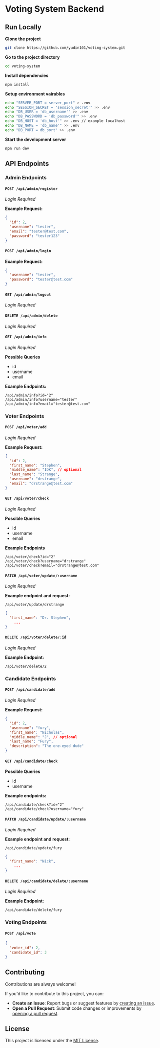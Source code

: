# Voting System Backend

## Run Locally

**Clone the project**

```bash
git clone https://github.com/yudin101/voting-system.git
```

**Go to the project directory**

```bash
cd voting-system
```

**Install dependencies**

```bash
npm install
```

**Setup environment vairables**

```bash
echo "SERVER_PORT = server_port" > .env
echo "SESSION_SECRET = 'session_secret'" >> .env
echo "DB_USER = 'db_username'" >> .env
echo "DB_PASSWORD = 'db_password'" >> .env
echo "DB_HOST = 'db_host'" >> .env // example localhost
echo "DB_NAME = 'db_name'" >> .env
echo "DB_PORT = db_port" >> .env
```

**Start the development server**

```bash
npm run dev
```

## API Endpoints

### Admin Endpoints

#### `POST /api/admin/register`

_Login Required_

**Example Request:**

```json
{
  "id": 2,
  "username": "tester",
  "email": "tester@test.com",
  "password": "tester123"
}
```

#### `POST /api/admin/login`

**Example Request:**

```json
{
  "username": "tester",
  "password": "tester@test.com"
}
```

#### `GET /api/admin/logout`

_Login Required_

#### `DELETE /api/admin/delete`

_Login Required_

#### `GET /api/admin/info`

_Login Required_

**Possible Queries**

- id
- username
- email

**Example Endpoints:**

```
/api/admin/info?id="2"
/api/admin/info?username="tester"
/api/admin/info?email="tester@test.com"
```

### Voter Endpoints

#### `POST /api/voter/add`

_Login Required_

**Example Request:**

```json
{
  "id": 2,
  "first_name": "Stephen",
  "middle_name": "IDK", // optional
  "last_name": "Strange",
  "username": "drstrange",
  "email": "drstrange@test.com"
}
```

#### `GET /api/voter/check`

_Login Required_

**Possible Queries**

- id
- username
- email

**Example Endpoints**

```
/api/voter/check?id="2"
/api/voter/check?username="drstrange"
/api/voter/check?email="drstrange@test.com"
```

#### `PATCH /api/voter/update/:username`

_Login Required_

**Example endpoint and request:**

```
/api/voter/update/drstrange
```

```json
{
  "first_name": "Dr. Stephen",
    ...
}
```

#### `DELETE /api/voter/delete/:id`

_Login Required_

**Example Endpoint:**

```
/api/voter/delete/2
```

### Candidate Endpoints

#### `POST /api/candidate/add`

_Login Required_

**Example Request:**

```json
{
  "id": 2,
  "username": "fury",
  "first_name": "Nicholas",
  "middle_name": "J", // optional
  "last_name": "Fury",
  "description": "The one-eyed dude"
}
```

#### `GET /api/candidate/check`

**Possible Queries**

- id
- username

**Example endpoints:**

```
/api/candidate/check?id="2"
/api/candidate/check?username="fury"
```

#### `PATCH /api/candidate/update/:username`

_Login Required_

**Example endpoint and request:**

```
/api/candidate/update/fury
```

```json
{
  "first_name": "Nick",
    ...
}
```

#### `DELETE /api/candidate/delete/:username`

_Login Required_

**Example Endpoint:**

```
/api/candidate/delete/fury
```

### Voting Endpoints

#### `POST /api/vote`

```json
{
  "voter_id": 2,
  "candidate_id": 3
}
```

## Contributing

Contributions are always welcome!

If you'd like to contribute to this project, you can:

- **Create an Issue**: Report bugs or suggest features by [creating an issue](https://github.com/yudin101/voting-system/issues/new).
- **Open a Pull Request**: Submit code changes or improvements by [opening a pull request](https://github.com/yudin101/voting-system/pulls).

## License

This project is licensed under the [MIT License](https://github.com/yudin101/voting-system/blob/main/LICENSE).

